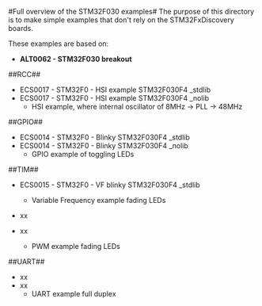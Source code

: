 #Full overview of the STM32F030 examples#
The purpose of this directory is to make simple examples that don't rely on the STM32FxDiscovery boards.

These examples are based on:
* __ALT0062 - STM32F030 breakout__

##RCC##
* ECS0017 - STM32F0 - HSI example STM32F030F4 _stdlib
* ECS0017 - STM32F0 - HSI example STM32F030F4 _nolib
  * HSI example, where internal oscillator of 8MHz -> PLL -> 48MHz

##GPIO##
* ECS0014 - STM32F0 - Blinky STM32F030F4 _stdlib
* ECS0014 - STM32F0 - Blinky STM32F030F4 _nolib
  * GPIO example of toggling LEDs

##TIM##
* ECS0015 - STM32F0 - VF blinky STM32F030F4 _stdlib
  * Variable Frequency example fading LEDs 
  
* xx
* xx
  * PWM example fading LEDs

##UART##
* xx
* xx
  * UART example full duplex
